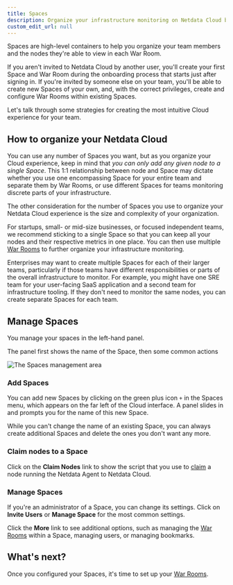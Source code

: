 ```yaml
---
title: Spaces
description: Organize your infrastructure monitoring on Netdata Cloud by creating Spaces, then grouping your Agent-monitored nodes.
custom_edit_url: null
---
```


Spaces are high-level containers to help you organize your team members and the nodes they're able to view in each
War Room.

If you aren't invited to Netdata Cloud by another user, you'll create your first Space and War Room during the
onboarding process that starts just after signing in. If you're invited by someone else on your team, you'll be able to
create new Spaces of your own, and, with the correct privileges, create and configure War Rooms within existing Spaces.

Let's talk through some strategies for creating the most intuitive Cloud experience for your team.

## How to organize your Netdata Cloud

You can use any number of Spaces you want, but as you organize your Cloud experience, keep in mind that _you can only
add any given node to a single Space_. This 1:1 relationship between node and Space may dictate whether you use one
encompassing Space for your entire team and separate them by War Rooms, or use different Spaces for teams monitoring
discrete parts of your infrastructure.

The other consideration for the number of Spaces you use to organize your Netdata Cloud experience is the size and
complexity of your organization.

For startups, small- or mid-size businesses, or focused independent teams, we recommend sticking to a single Space so
that you can keep all your nodes and their respective metrics in one place. You can then use multiple [War
Rooms](/docs/cloud/war-rooms) to further organize your infrastructure monitoring.

Enterprises may want to create multiple Spaces for each of their larger teams, particularly if those teams have
different responsibilities or parts of the overall infrastructure to monitor. For example, you might have one SRE team
for your user-facing SaaS application and a second team for infrastructure tooling. If they don't need to monitor the
same nodes, you can create separate Spaces for each team.

## Manage Spaces

You manage your spaces in the left-hand panel.

The panel first shows the name of the Space, then some common actions

![The Spaces management
area](https://user-images.githubusercontent.com/1153921/100896143-8d3ae100-347b-11eb-9657-745831afc140.png)

### Add Spaces

You can add new Spaces by clicking on the green plus icon `+` in the Spaces menu, which appears on the far left of the
Cloud interface. A panel slides in and prompts you for the name of this new Space.

While you can't change the name of an existing Space, you can always create additional Spaces and delete the ones you
don't want any more.

### Claim nodes to a Space

Click on the **Claim Nodes** link to show the script that you use to [claim](/docs/agent/claim) a node running the
Netdata Agent to Netdata Cloud.

### Manage Spaces

If you're an administrator of a Space, you can change its settings. Click on **Invite Users** or **Manage Space** for
the most common settings.

Click the **More** link to see additional options, such as managing the [War Rooms](/docs/cloud/war-rooms) within a
Space, managing users, or managing bookmarks.

## What's next?

Once you configured your Spaces, it's time to set up your [War Rooms](/docs/cloud/war-rooms).
